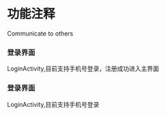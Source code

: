 # 功能注释
Communicate to others

### 登录界面
LoginActivity,目前支持手机号登录，注册成功进入主界面
### 登录界面
LoginActivity,目前支持手机号登录
